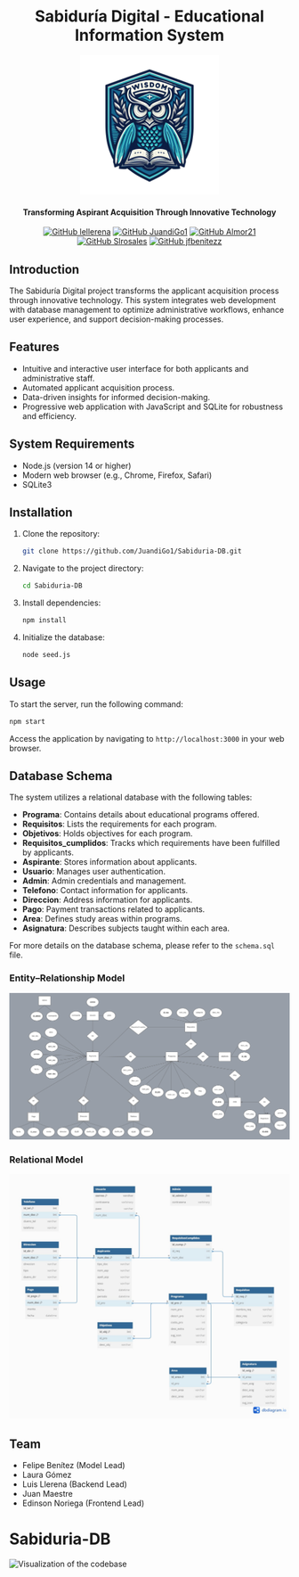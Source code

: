 <div align="center">
  <h1>
    Sabiduría Digital - Educational Information System
  </h1>
  
  <img src="src/public/Images/logo_sabiduria.png" alt="Logo de Sabiduría" width="250"/>

  <h4>
    Transforming Aspirant Acquisition Through Innovative Technology
  </h4>

[![GitHub lellerena](https://img.shields.io/badge/by-lellerena-red)](https://github.com/lellerena)
[![GitHub JuandiGo1](https://img.shields.io/badge/by-JuandiGo1-green)](https://github.com/JuandiGo1)
[![GitHub Almor21](https://img.shields.io/badge/by-Almor21-orange)](https://github.com/Almor21)
[![GitHub Slrosales](https://img.shields.io/badge/by-Slrosales-purple)](https://github.com/Slrosales)
[![GitHub jfbenitezz](https://img.shields.io/badge/by-jfbenitezz-blue)](https://github.com/jfbenitezz)

</div>

## Introduction

The Sabiduría Digital project transforms the applicant acquisition process through innovative technology. This system integrates web development with database management to optimize administrative workflows, enhance user experience, and support decision-making processes.

## Features

-   Intuitive and interactive user interface for both applicants and administrative staff.
-   Automated applicant acquisition process.
-   Data-driven insights for informed decision-making.
-   Progressive web application with JavaScript and SQLite for robustness and efficiency.

## System Requirements

-   Node.js (version 14 or higher)
-   Modern web browser (e.g., Chrome, Firefox, Safari)
-   SQLite3

## Installation

1. Clone the repository:

    ```bash
    git clone https://github.com/JuandiGo1/Sabiduria-DB.git

    ```

2. Navigate to the project directory:

    ```bash
    cd Sabiduria-DB

    ```

3. Install dependencies:

    ```bash
    npm install

    ```

4. Initialize the database:
    ```bash
    node seed.js
    ```

## Usage

To start the server, run the following command:

```bash
npm start
```

Access the application by navigating to `http://localhost:3000` in your web browser.

## Database Schema

The system utilizes a relational database with the following tables:

-   **Programa**: Contains details about educational programs offered.
-   **Requisitos**: Lists the requirements for each program.
-   **Objetivos**: Holds objectives for each program.
-   **Requisitos_cumplidos**: Tracks which requirements have been fulfilled by applicants.
-   **Aspirante**: Stores information about applicants.
-   **Usuario**: Manages user authentication.
-   **Admin**: Admin credentials and management.
-   **Telefono**: Contact information for applicants.
-   **Direccion**: Address information for applicants.
-   **Pago**: Payment transactions related to applicants.
-   **Area**: Defines study areas within programs.
-   **Asignatura**: Describes subjects taught within each area.

For more details on the database schema, please refer to the `schema.sql` file.

### Entity–Relationship Model

<img src="Modelo de Entidad relacion.png">

### Relational Model

<img src="Modelo Relacional.jpeg">

## Team

-   Felipe Benítez (Model Lead)
-   Laura Gómez
-   Luis Llerena (Backend Lead)
-   Juan Maestre
-   Edinson Noriega (Frontend Lead)

# Sabiduria-DB

![Visualization of the codebase](./diagram.svg)
